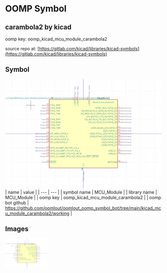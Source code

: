 # OOMP Symbol  
## carambola2  by kicad  
  
oomp key: oomp_kicad_mcu_module_carambola2  
  
source repo at: [https://gitlab.com/kicad/libraries/kicad-symbols](https://gitlab.com/kicad/libraries/kicad-symbols)  
## Symbol  
  
[![working.png](working_600.png)](working.png)  
| name | value | 
| --- | --- | 
| symbol name | MCU_Module | 
| library name | MCU_Module | 
| oomp key | oomp_kicad_mcu_module_carambola2 | 
| oomp bot github | https://github.com/oomlout/oomlout_oomp_symbol_bot/tree/main/kicad_mcu_module_carambola2/working | 
## Images  
  
[![working.png](working_140.png)](working.png)  
